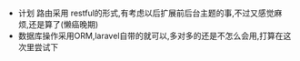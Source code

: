 ### 

- 计划 路由采用 restful的形式,有考虑以后扩展前后台主题的事,不过又感觉麻烦,还是算了(懒癌晚期)
- 数据库操作采用ORM,laravel自带的就可以,多对多的还是不怎么会用,打算在这次里尝试下

